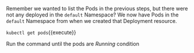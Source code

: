 Remember we wanted to list the Pods in the previous steps, but there were not any deployed in the `default` Namespace? We now have Pods in the `default` Namespace from when we created that Deployment resource.

`kubectl get pods`{{execute}}

Run the command until the pods are *Running* condition
